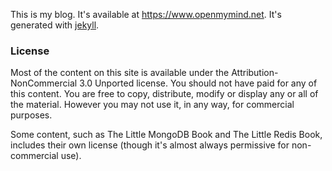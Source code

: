 This is my blog. It's available at <https://www.openmymind.net>. It's generated with [jekyll](https://github.com/mojombo/jekyll).

### License
Most of the content on this site is available under the Attribution-NonCommercial 3.0 Unported license. You should not have paid for any of this content. You are free to copy, distribute, modify or display any or all of the material. However you may not use it, in any way, for commercial purposes.

Some content, such as The Little MongoDB Book and The Little Redis Book, includes their own license (though it's almost always permissive for non-commercial use).
